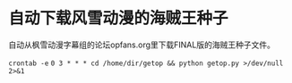 # 自动下载风雪动漫的海贼王种子
自动从枫雪动漫字幕组的论坛opfans.org里下载FINAL版的海贼王种子文件。

``crontab -e``
``0 3 * * * cd /home/dir/getop && python getop.py >/dev/null 2>&1``
